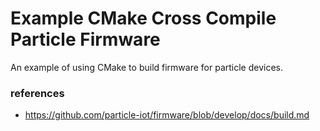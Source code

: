 Example CMake Cross Compile Particle Firmware
===

An example of using CMake to build firmware for particle devices.

### references

- https://github.com/particle-iot/firmware/blob/develop/docs/build.md

